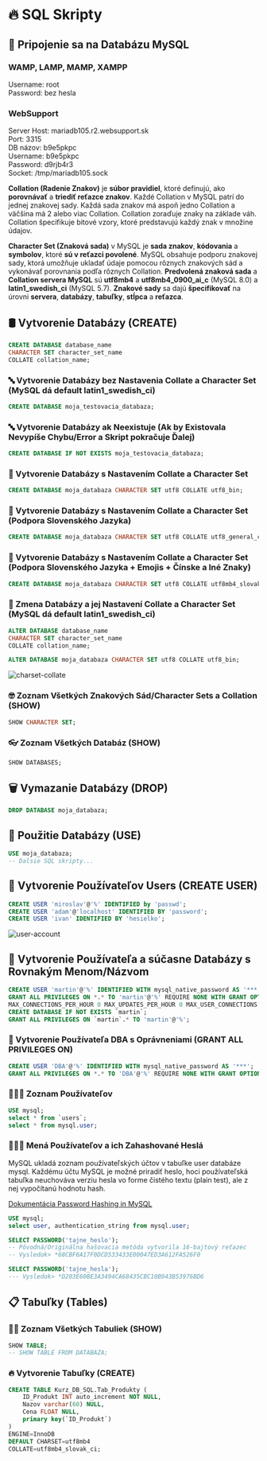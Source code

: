 # 🔥 SQL Skripty
## 🔌 Pripojenie sa na Databázu MySQL 
### WAMP, LAMP, MAMP, XAMPP
Username: root  
Password: bez hesla  

### WebSupport
Server Host: mariadb105.r2.websupport.sk  
Port: 3315  
DB názov: b9e5pkpc  
Username: b9e5pkpc  
Password: d9rjb4r3  
Socket: /tmp/mariadb105.sock 

**Collation (Radenie Znakov)** je **súbor pravidiel**, ktoré definujú, ako **porovnávať** a **triediť reťazce znakov**. Každé Collation v MySQL patrí do jednej znakovej sady. Každá sada znakov má aspoň jedno Collation a väčšina má 2 alebo viac Collation. Collation zoraďuje znaky na základe váh. Collation špecifikuje bitové vzory, ktoré predstavujú každý znak v množine údajov.

**Character Set (Znaková sada)** v MySQL je **sada znakov**, **kódovania** a **symbolov**, ktoré **sú v reťazci povolené**. MySQL obsahuje podporu znakovej sady, ktorá umožňuje ukladať údaje pomocou rôznych znakových sád a vykonávať porovnania podľa rôznych Collation. **Predvolená znaková sada** a **Collation servera MySQL** sú **utf8mb4** a **utf8mb4_0900_ai_c** (MySQL 8.0) a **latin1_swedish_ci** (MySQL 5.7). **Znakové sady** sa dajú **špecifikovať** na úrovni **servera**, **databázy**, **tabuľky**, **stĺpca** a **reťazca**.

## 🛢️ Vytvorenie Databázy (CREATE)
```sql
CREATE DATABASE database_name
CHARACTER SET character_set_name
COLLATE collation_name;
```

### 🔤 Vytvorenie Databázy bez Nastavenia Collate a Character Set (MySQL dá default latin1_swedish_ci)
```sql
CREATE DATABASE moja_testovacia_databaza;
```

### 🔤 Vytvorenie Databázy ak Neexistuje (Ak by Existovala Nevypíše Chybu/Error a Skript pokračuje Ďalej)
```sql
CREATE DATABASE IF NOT EXISTS moja_testovacia_databaza;
```

### 🔢 Vytvorenie Databázy s Nastavením Collate a Character Set
```sql
CREATE DATABASE moja_databaza CHARACTER SET utf8 COLLATE utf8_bin;

```

### 🔢 Vytvorenie Databázy s Nastavením Collate a Character Set (Podpora Slovenského Jazyka)
```sql
CREATE DATABASE moja_databaza CHARACTER SET utf8 COLLATE utf8_general_ci;
```

### 🔣 Vytvorenie Databázy s Nastavením Collate a Character Set (Podpora Slovenského Jazyka + Emojis + Čínske a Iné Znaky)
```sql
CREATE DATABASE moja_databaza CHARACTER SET utf8 COLLATE utf8mb4_slovak_ci;
```

### 🔣 Zmena Databázy a jej Nastavení Collate a Character Set (MySQL dá default latin1_swedish_ci)
```sql
ALTER DATABASE database_name
CHARACTER SET character_set_name
COLLATE collation_name;
```

```sql
ALTER DATABASE moja_databaza CHARACTER SET utf8 COLLATE utf8_bin;
```

![charset-collate](https://user-images.githubusercontent.com/24510943/223992669-2deb51f0-3b2e-4593-b2fc-7102d5e1a376.png)

### 🤓 Zoznam Všetkých Znakových Sád/Character Sets a Collation (SHOW)
```sql
SHOW CHARACTER SET;
```

### 👓 Zoznam Všetkých Databáz (SHOW)
```sql
SHOW DATABASES;
```

## 🗑️ Vymazanie Databázy (DROP) 
```sql
DROP DATABASE moja_databaza;
```

## 🚀 Použitie Databázy (USE)
```sql
USE moja_databaza;
-- Dalsie SQL skripty...
```

## 🧑 Vytvorenie Používateľov Users (CREATE USER)
```sql
CREATE USER 'miroslav'@'%' IDENTIFIED by 'passwd';
CREATE USER 'adam'@'localhost' IDENTIFIED BY 'password';
CREATE USER 'ivan' IDENTIFIED BY 'hesielko';
```
![user-account](https://user-images.githubusercontent.com/24510943/223992517-908b3644-87b1-4f2c-8ed0-78e56ca5d724.png)


## 👯 Vytvorenie Používateľa a súčasne Databázy s Rovnakým Menom/Názvom
```sql
CREATE USER 'martin'@'%' IDENTIFIED WITH mysql_native_password AS '***';
GRANT ALL PRIVILEGES ON *.* TO 'martin'@'%' REQUIRE NONE WITH GRANT OPTION MAX_QUERIES_PER_HOUR 0 
MAX_CONNECTIONS_PER_HOUR 0 MAX_UPDATES_PER_HOUR 0 MAX_USER_CONNECTIONS 0;
CREATE DATABASE IF NOT EXISTS `martin`;
GRANT ALL PRIVILEGES ON `martin`.* TO 'martin'@'%';
```

### 👮 Vytvorenie Používateľa DBA s Oprávneniami (GRANT ALL PRIVILEGES ON)
```sql
CREATE USER 'DBA'@'%' IDENTIFIED WITH mysql_native_password AS '***';
GRANT ALL PRIVILEGES ON *.* TO 'DBA'@'%' REQUIRE NONE WITH GRANT OPTION MAX_QUERIES_PER_HOUR 0 MAX_CONNECTIONS_PER_HOUR 0 MAX_UPDATES_PER_HOUR 0 MAX_USER_CONNECTIONS 0;
```

### 🧑‍🤝‍🧑 Zoznam Používateľov
```sql
USE mysql;
select * from `users`;
select * from mysql.user;
```

### 🔑🤝‍🧑 Mená Používateľov a ich Zahashované Heslá
MySQL ukladá zoznam používateľských účtov v tabuľke user databáze mysql. Každému účtu MySQL je možné priradiť heslo, hoci používateľská tabuľka neuchováva verziu hesla vo forme čistého textu (plain test), ale z nej vypočítanú hodnotu hash.

[Dokumentácia Password Hashing in MySQL](https://dev.mysql.com/doc/refman/5.7/en/password-hashing.html)

```sql
USE mysql;
select user, authentication_string from mysql.user;
```

```sql
SELECT PASSWORD('tajne_heslo');
-- Pôvodná/Originálna hašovacia metóda vytvorila 16-bajtový reťazec
-- Vysledok> *68CBF6A17F0DCD533433E00047ED3A612FA526F0
```

```sql
SELECT PASSWORD('tajne_hesla');
--- Vysledok> *D203E60BE3A3494CA68435CBC10B943B53976BD6

```

## 📋 Tabuľky (Tables)
### 👩‍🏫 Zoznam Všetkých Tabuliek (SHOW)
```sql
SHOW TABLE;
-- SHOW TABLE FROM DATABAZA;
```

### 🔥 Vytvorenie Tabuľky (CREATE)
```sql
CREATE TABLE Kurz_DB_SQL.Tab_Produkty (
	ID_Produkt INT auto_increment NOT NULL,
	Nazov varchar(60) NULL,
	Cena FLOAT NULL,
	primary key(`ID_Produkt`)
)
ENGINE=InnoDB
DEFAULT CHARSET=utf8mb4
COLLATE=utf8mb4_slovak_ci;
```
